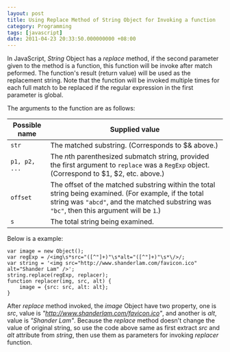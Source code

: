 ```yaml
---
layout: post
title: Using Replace Method of String Object for Invoking a function
category: Programming
tags: [javascript]
date: 2011-04-23 20:33:50.000000000 +08:00
---
```

In JavaScript, *String* Object has a *replace* method, if the second parameter
given to the method is a function, this function will be invoke after match
peformed. The function's result (return value) will be used as the replacement
string.  Note that the function will be invoked multiple times for each full
match to be replaced if the regular expression in the first parameter is global.

The arguments to the function are as follows:

<table>
    <thead>
        <tr>
            <th>Possible name</th>
            <th>Supplied value</th>
        </tr>
    </thead>
    <tbody>
        <tr>
            <td><code>str</code></td>
            <td>The matched substring. (Corresponds to $&amp; above.)</td>
        </tr>
        <tr>
            <td><code>p1, p2, ...</code></td>
            <td>The <em>n</em>th parenthesized submatch string, provided the first argument to <code>replace</code> was a <code>RegExp</code> object. (Correspond to $1, $2, etc. above.)</td>
        </tr>
        <tr>
            <td><code>offset</code></td>
            <td>The offset of the matched substring within the total string being examined. (For example, if the total string was <code>&quot;abcd&quot;</code>, and the matched substring was <code>&quot;bc&quot;</code>, then this argument will be <code>1</code>.)</td>
        </tr>
        <tr>
            <td><code>s</code></td>
            <td>The total string being examined.</td>
        </tr>
    </tbody>
</table>

Below is a example:

    var image = new Object();
    var regExp = /<img\s*src="([^"]+)"\s*alt="([^"]+)"\s*\/>/;
    var string = '<img src="http://www.shanderlam.com/favicon.ico" alt="Shander Lam" />';
    string.replace(regExp, replacer);
    function replacer(img, src, alt) {
        image = {src: src, alt: alt};
    }

After *replace* method invoked, the <var>image</var> Object have two property,
one is *src*, value is *"http://www.shanderlam.com/favicon.ico"*, and another is
*alt*, value is *"Shander Lam"*. Because the *replace* method doesn't change the
value of original string, so use the code above same as first extract *src* and
*alt* attribute from <var>string</var>, then use them as parameters for invoking
*replacer* function.

